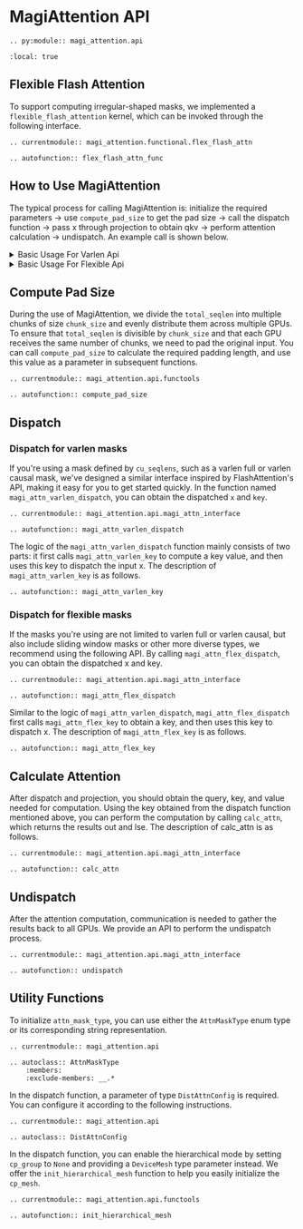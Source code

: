 # MagiAttention API

```{eval-rst}
.. py:module:: magi_attention.api
```

```{contents}
:local: true
```

## Flexible Flash Attention

To support computing irregular-shaped masks, we implemented a `flexible_flash_attention` kernel, which can be invoked through the following interface.

```{eval-rst}
.. currentmodule:: magi_attention.functional.flex_flash_attn
```

```{eval-rst}
.. autofunction:: flex_flash_attn_func
```

## How to Use MagiAttention

The typical process for calling MagiAttention is: initialize the required parameters → use `compute_pad_size` to get the pad size → call the dispatch function → pass x through projection to obtain qkv → perform attention calculation → undispatch. An example call is shown below.

<details>
<summary>Basic Usage For Varlen Api</summary>

```python
import os
from datetime import timedelta

import torch
import torch.distributed as dist

from magi_attention.api import (
    AttnOverlapMode,
    DispatchConfig,
    DistAttnConfig,
    MinHeapDispatchAlg,
    OverlapConfig,
    UniformOverlapAlg,
    calc_attn,
    compute_pad_size,
    full_attention_to_varlen_attention,
    magi_attn_varlen_dispatch,
    squash_batch_dim,
    undispatch,
)

# ---  prepare data and args for magi_attention --- #
# init params
embed_dim = 1024
dtype = torch.bfloat16
cp_size = 2
head_dim = 128
chunk_size = 512
q_heads = 48
kv_heads = 8
batch_size = 5
seqlen = 25

dist_attn_config = DistAttnConfig(
    dispatch_config=DispatchConfig(alg=MinHeapDispatchAlg()),
    overlap_config=OverlapConfig(
        enable=True,
        mode=AttnOverlapMode.STATIC,
        degree=2,
        min_chunk_size=512,
        max_num_chunks=64,
        alg=UniformOverlapAlg(
            random_costs=True,
            random_seed=42,
        ),
    ),
    high_bandwith_domain_size=1,
)

# init distributed environment if necessary
rank = int(os.environ["RANK"])
world_size = int(os.environ["WORLD_SIZE"])
assert world_size == cp_size
dist.init_process_group(
    backend="nccl",
    world_size=world_size,
    rank=rank,
    timeout=timedelta(minutes=30),
)
local_rank = rank % 8
torch.cuda.set_device(local_rank)
device = torch.cuda.current_device()

# init cp_group
cp_group = dist.new_group(list(range(cp_size)), backend="nccl")
cp_mesh = None
# if you want to use hierarchical_comm
# first export MAGI_ATTENTION_HIERARCHICAL_COMM = 1 and CUDA_DEVICE_MAX_CONNECTIONS = 8
# second set cp_group = None and init cp_mesh with init_hierarchical_mesh function

# create input data with shape (bs, seqlen, h)
x_with_batch = torch.randn(
    batch_size, seqlen, embed_dim, device=device, dtype=dtype, requires_grad=True
)

# squash the batch dim, magi_attention do not support input data with batch dim.
x = squash_batch_dim(x_with_batch)  # ((b, seqlen), h)

# get cu_seqlens_q,k after squashing.
cu_seqlens_q, cu_seqlens_k = full_attention_to_varlen_attention(batch_size, seqlen)
total_seqlen_q: int = batch_size * seqlen
total_seqlen_k: int = batch_size * seqlen

# pad input seqlen for better performance
pad_size = compute_pad_size(total_seqlen_q, cp_size, head_dim, chunk_size)

# ---   magi_attention dispatch   --- #

# dispatch global input tensor to each rank and get the runtime_key
(
    local_x,
    magi_attn_runtime_key,
) = magi_attn_varlen_dispatch(  # local_x with shape ((total_seq + pad_size) / cp_size), h)
    x,
    cu_seqlens_q,
    cu_seqlens_k,
    head_dim=head_dim,
    pad_size=pad_size,
    chunk_size=chunk_size,
    cp_group=cp_group,
    cp_mesh=cp_mesh,
    causal=False,
    dist_attn_config=dist_attn_config,
)

# ---  magi_attention calculation and undispatch  --- #
# do q k v projection, here's just an example
q_proj = torch.nn.Linear(embed_dim, q_heads * head_dim, dtype=dtype, device=device)
k_proj = torch.nn.Linear(embed_dim, kv_heads * head_dim, dtype=dtype, device=device)
v_proj = torch.nn.Linear(embed_dim, kv_heads * head_dim, dtype=dtype, device=device)

local_q, local_k, local_v = (
    q_proj(local_x).view(-1, q_heads, head_dim),
    k_proj(local_x).view(-1, kv_heads, head_dim),
    v_proj(local_x).view(-1, kv_heads, head_dim),
)  # q, k, v with shape ((bs * seqlen + pad_size) / cp_size, nh, hd)

# Do local attention computation with runtime key
local_out, _ = calc_attn(
    local_q, local_k, local_v, magi_attn_runtime_key
)  # local out with shape ((bs * seqlen + pad_size) / cp_size, nh, hd)

# Gather local attention results to global result with runtime key
total_out = undispatch(
    local_out, magi_attn_runtime_key
)  # total out with shape (bs * seqlen, nh, hd)
```

</details>

<details>
<summary>Basic Usage For Flexible Api</summary>

```python
import os
from datetime import timedelta

import torch
import torch.distributed as dist

from magi_attention.api import (
    AttnMaskType,
    AttnOverlapMode,
    AttnRanges,
    DispatchConfig,
    DistAttnConfig,
    MinHeapDispatchAlg,
    OverlapConfig,
    UniformOverlapAlg,
    calc_attn,
    compute_pad_size,
    magi_attn_flex_dispatch,
    undispatch,
)

# init params
embed_dim = 1024
dtype = torch.bfloat16
cp_size = 2
head_dim = 128
total_seqlen_q = 960
total_seqlen_k = 960
chunk_size = 512
q_heads = 48
kv_heads = 8

dist_attn_config = DistAttnConfig(
    dispatch_config=DispatchConfig(alg=MinHeapDispatchAlg()),
    overlap_config=OverlapConfig(
        enable=True,
        mode=AttnOverlapMode.STATIC,
        degree=2,
        min_chunk_size=512,
        max_num_chunks=64,
        alg=UniformOverlapAlg(
            random_costs=True,
            random_seed=42,
        ),
    ),
    high_bandwith_domain_size=1,
)

# init distributed environment if necessary
rank = int(os.environ["RANK"])
world_size = int(os.environ["WORLD_SIZE"])
assert world_size == cp_size
dist.init_process_group(
    backend="nccl",
    world_size=world_size,
    rank=rank,
    timeout=timedelta(minutes=30),
)
local_rank = rank % 8
torch.cuda.set_device(local_rank)
device = torch.cuda.current_device()

# init cp_group
cp_group = dist.new_group(list(range(cp_size)), backend="nccl")
cp_mesh = None
# if you want to use hierarchical_comm
# first export MAGI_ATTENTION_HIERARCHICAL_COMM = 1 and CUDA_DEVICE_MAX_CONNECTIONS = 8
# second set cp_group = None and init cp_mesh with init_hierarchical_mesh function

# init x input
x = torch.randn(
    total_seqlen_q, embed_dim, device=device, dtype=dtype, requires_grad=True
)

# init mask shape
q_ranges = AttnRanges.from_ranges(
    [
        [0, 128],
        [128, 256],
        [256, 384],
        [384, 512],
        [512, 640],
        [640, 768],
        [768, 960],
    ]
)

k_ranges = AttnRanges.from_ranges(
    [
        [0, 128],
        [0, 256],
        [0, 384],
        [0, 512],
        [512, 640],
        [512, 768],
        [768, 960],
    ]
)

# you can also init attn_mask_type with list[str]
# such as  attn_mask_type = ["full"] * 7
attn_mask_type = [AttnMaskType.FULL] * 7

# calc pad_size
pad_size = compute_pad_size(total_seqlen_q, cp_size, head_dim, chunk_size)

(
    local_x,
    magi_attn_runtime_key,
) = magi_attn_flex_dispatch(  # local_x with shape (total_seqlen_q + pad_size) / cp_size, h)
    x,
    q_ranges=q_ranges,
    k_ranges=k_ranges,
    attn_mask_type=attn_mask_type,
    total_seqlen_q=total_seqlen_q,
    total_seqlen_k=total_seqlen_k,
    head_dim=head_dim,
    pad_size=pad_size,
    chunk_size=chunk_size,
    cp_group=cp_group,
    cp_mesh=cp_mesh,
    dist_attn_config=dist_attn_config,
    is_same_source=True,
    is_q_permutable=True,
    is_k_permutable=True,
)

# ---  magi_attention calculation and undispatch  --- #
# do q k v projection, here's just an example
q_proj = torch.nn.Linear(embed_dim, q_heads * head_dim, dtype=dtype, device=device)
k_proj = torch.nn.Linear(embed_dim, kv_heads * head_dim, dtype=dtype, device=device)
v_proj = torch.nn.Linear(embed_dim, kv_heads * head_dim, dtype=dtype, device=device)

local_q, local_k, local_v = (
    q_proj(local_x).view(-1, q_heads, head_dim),
    k_proj(local_x).view(-1, kv_heads, head_dim),
    v_proj(local_x).view(-1, kv_heads, head_dim),
)  # q, k, v with shape (s, nh, hd)

# Do local attention computation with runtime key
local_out, _ = calc_attn(
    local_q, local_k, local_v, magi_attn_runtime_key
)  # local out with shape (s, nh, hd)

# Gather local attention results and unpad to global result with runtime key
total_out = undispatch(
    local_out, magi_attn_runtime_key
)  # total out with shape (totoal_seqlen_q, nh, hd)
```

</details>

## Compute Pad Size

During the use of MagiAttention, we divide the `total_seqlen` into multiple chunks of size `chunk_size` and evenly distribute them across multiple GPUs. To ensure that `total_seqlen` is divisible by `chunk_size` and that each GPU receives the same number of chunks, we need to pad the original input. You can call `compute_pad_size` to calculate the required padding length, and use this value as a parameter in subsequent functions.

```{eval-rst}
.. currentmodule:: magi_attention.api.functools
```

```{eval-rst}
.. autofunction:: compute_pad_size
```

## Dispatch

### Dispatch for varlen masks

If you're using a mask defined by `cu_seqlens`, such as a varlen full or varlen causal mask, we've designed a similar interface inspired by FlashAttention's API, making it easy for you to get started quickly. In the function named `magi_attn_varlen_dispatch`, you can obtain the dispatched `x` and `key`.

```{eval-rst}
.. currentmodule:: magi_attention.api.magi_attn_interface
```

```{eval-rst}
.. autofunction:: magi_attn_varlen_dispatch
```

The logic of the `magi_attn_varlen_dispatch` function mainly consists of two parts: it first calls `magi_attn_varlen_key` to compute a key value, and then uses this key to dispatch the input x. The description of `magi_attn_varlen_key` is as follows.

```{eval-rst}
.. autofunction:: magi_attn_varlen_key
```

### Dispatch for flexible masks

If the masks you're using are not limited to varlen full or varlen causal, but also include sliding window masks or other more diverse types, we recommend using the following API. By calling `magi_attn_flex_dispatch`, you can obtain the dispatched x and key.

```{eval-rst}
.. currentmodule:: magi_attention.api.magi_attn_interface
```

```{eval-rst}
.. autofunction:: magi_attn_flex_dispatch
```

Similar to the logic of `magi_attn_varlen_dispatch`, `magi_attn_flex_dispatch` first calls `magi_attn_flex_key` to obtain a key, and then uses this key to dispatch x. The description of `magi_attn_flex_key` is as follows.

```{eval-rst}
.. autofunction:: magi_attn_flex_key
```

## Calculate Attention

After dispatch and projection, you should obtain the query, key, and value needed for computation. Using the key obtained from the dispatch function mentioned above, you can perform the computation by calling `calc_attn`, which returns the results out and lse. The description of calc_attn is as follows.

```{eval-rst}
.. currentmodule:: magi_attention.api.magi_attn_interface
```

```{eval-rst}
.. autofunction:: calc_attn
```

## Undispatch

After the attention computation, communication is needed to gather the results back to all GPUs. We provide an API to perform the undispatch process.

```{eval-rst}
.. currentmodule:: magi_attention.api.magi_attn_interface
```

```{eval-rst}
.. autofunction:: undispatch
```

## Utility Functions

To initialize `attn_mask_type`, you can use either the `AttnMaskType` enum type or its corresponding string representation.

```{eval-rst}
.. currentmodule:: magi_attention.api
```

```{eval-rst}
.. autoclass:: AttnMaskType
    :members:
    :exclude-members: __.*
```

In the dispatch function, a parameter of type `DistAttnConfig` is required. You can configure it according to the following instructions.

```{eval-rst}
.. currentmodule:: magi_attention.api
```

```{eval-rst}
.. autoclass:: DistAttnConfig
```

In the dispatch function, you can enable the hierarchical mode by setting `cp_group` to `None` and providing a `DeviceMesh` type parameter instead. We offer the `init_hierarchical_mesh` function to help you easily initialize the `cp_mesh`.

```{eval-rst}
.. currentmodule:: magi_attention.api.functools
```

```{eval-rst}
.. autofunction:: init_hierarchical_mesh
```
